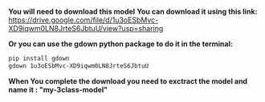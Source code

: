 **You will need to download this model**
**You can download it using this link:**
https://drive.google.com/file/d/1u3oESbMvc-XD9iqwm0LN8JrteS6JbtuU/view?usp=sharing

**Or you can use the gdown python package to do it in the terminal:**
```bash
pip install gdown
gdown 1u3oESbMvc-XD9iqwm0LN8JrteS6JbtuU
```
**When You complete the download you need to exctract the model and name it : "my-3class-model"**
